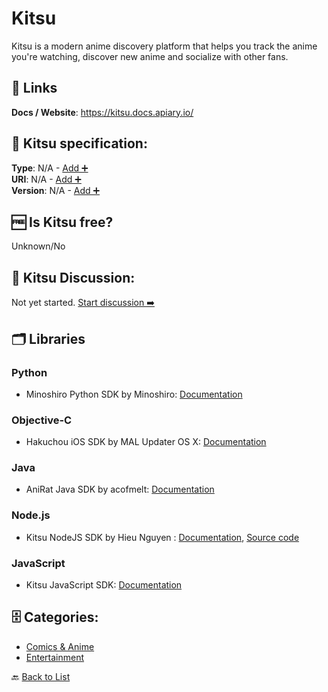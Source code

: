 # Kitsu
Kitsu is a modern anime discovery platform that helps you track the anime you&#x27;re watching, discover new anime and socialize with other fans.

##  🔗 Links
**Docs / Website**: https://kitsu.docs.apiary.io/

## 🧬 Kitsu specification:
**Type**: N/A - [Add ➕](https://github.com/apis-list/apis-list/edit/main/apis-list.yaml)  
**URI**: N/A - [Add ➕](https://github.com/apis-list/apis-list/edit/main/apis-list.yaml)  
**Version**: N/A - [Add ➕](https://github.com/apis-list/apis-list/edit/main/apis-list.yaml)

## 🆓 Is Kitsu free?
 Unknown/No 

## 💬 Kitsu Discussion:
Not yet started. [Start discussion ➡️](https://github.com/apis-list/apis-list/discussions/new)

## 🗂️ Libraries
### Python
- Minoshiro Python SDK by Minoshiro: [Documentation](https://github.com/Mino-shiro/Minoshiro)

### Objective-C
- Hakuchou iOS SDK by MAL Updater OS X: [Documentation](https://github.com/Atelier-Shiori/Hakuchou)

### Java
- AniRat Java SDK by acofmelt: [Documentation](https://github.com/acofmelt/AniRat)

### Node.js
- Kitsu NodeJS SDK by Hieu Nguyen : [Documentation](https://www.npmjs.com/package/kitsu-api), [Source code](https://github.com/hieunhit/kitsu-api)

### JavaScript
- Kitsu JavaScript SDK: [Documentation](https://github.com/hummingbird-me/hummingbird-client)


## 🗄️ Categories:
- [Comics & Anime](https://github.com/apis-list/apis-list#comics--anime-)
- [Entertainment](https://github.com/apis-list/apis-list#entertainment-)

🔙  [Back to List](https://github.com/apis-list/apis-list)
